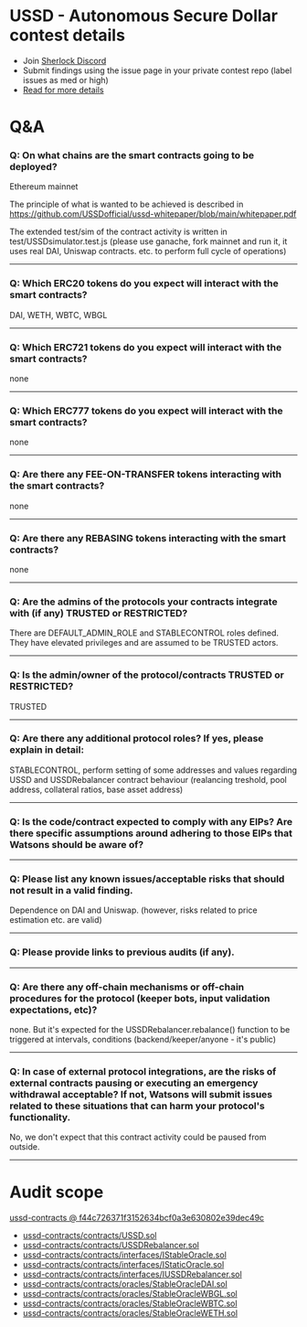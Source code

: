 
# USSD - Autonomous Secure Dollar contest details

- Join [Sherlock Discord](https://discord.gg/MABEWyASkp)
- Submit findings using the issue page in your private contest repo (label issues as med or high)
- [Read for more details](https://docs.sherlock.xyz/audits/watsons)

# Q&A

### Q: On what chains are the smart contracts going to be deployed?
Ethereum mainnet

The principle of what is wanted to be achieved is described in
https://github.com/USSDofficial/ussd-whitepaper/blob/main/whitepaper.pdf

The extended test/sim of the contract activity is written in
test/USSDsimulator.test.js
(please use ganache, fork mainnet and run it, it uses real DAI, Uniswap contracts. etc. to perform full cycle of operations)
___

### Q: Which ERC20 tokens do you expect will interact with the smart contracts? 
DAI, WETH, WBTC, WBGL
___

### Q: Which ERC721 tokens do you expect will interact with the smart contracts? 
none
___

### Q: Which ERC777 tokens do you expect will interact with the smart contracts? 
none
___

### Q: Are there any FEE-ON-TRANSFER tokens interacting with the smart contracts?

none
___

### Q: Are there any REBASING tokens interacting with the smart contracts?

none
___

### Q: Are the admins of the protocols your contracts integrate with (if any) TRUSTED or RESTRICTED?
There are DEFAULT_ADMIN_ROLE and STABLECONTROL roles defined. They have elevated privileges and are assumed to be TRUSTED actors.
___

### Q: Is the admin/owner of the protocol/contracts TRUSTED or RESTRICTED?
TRUSTED
___

### Q: Are there any additional protocol roles? If yes, please explain in detail:
STABLECONTROL, perform setting of some addresses and values regarding USSD and USSDRebalancer contract behaviour (realancing treshold, pool address, collateral ratios, base asset address)
___

### Q: Is the code/contract expected to comply with any EIPs? Are there specific assumptions around adhering to those EIPs that Watsons should be aware of?

___

### Q: Please list any known issues/acceptable risks that should not result in a valid finding.
Dependence on DAI and Uniswap. (however, risks related to price estimation etc. are valid)
___

### Q: Please provide links to previous audits (if any).

___

### Q: Are there any off-chain mechanisms or off-chain procedures for the protocol (keeper bots, input validation expectations, etc)?
none. But it's expected for the USSDRebalancer.rebalance() function to be triggered at intervals, conditions (backend/keeper/anyone - it's public)
___

### Q: In case of external protocol integrations, are the risks of external contracts pausing or executing an emergency withdrawal acceptable? If not, Watsons will submit issues related to these situations that can harm your protocol's functionality.
No, we don't expect that this contract activity could be paused from outside.


___



# Audit scope


[ussd-contracts @ f44c726371f3152634bcf0a3e630802e39dec49c](https://github.com/USSDofficial/ussd-contracts/tree/f44c726371f3152634bcf0a3e630802e39dec49c)
- [ussd-contracts/contracts/USSD.sol](ussd-contracts/contracts/USSD.sol)
- [ussd-contracts/contracts/USSDRebalancer.sol](ussd-contracts/contracts/USSDRebalancer.sol)
- [ussd-contracts/contracts/interfaces/IStableOracle.sol](ussd-contracts/contracts/interfaces/IStableOracle.sol)
- [ussd-contracts/contracts/interfaces/IStaticOracle.sol](ussd-contracts/contracts/interfaces/IStaticOracle.sol)
- [ussd-contracts/contracts/interfaces/IUSSDRebalancer.sol](ussd-contracts/contracts/interfaces/IUSSDRebalancer.sol)
- [ussd-contracts/contracts/oracles/StableOracleDAI.sol](ussd-contracts/contracts/oracles/StableOracleDAI.sol)
- [ussd-contracts/contracts/oracles/StableOracleWBGL.sol](ussd-contracts/contracts/oracles/StableOracleWBGL.sol)
- [ussd-contracts/contracts/oracles/StableOracleWBTC.sol](ussd-contracts/contracts/oracles/StableOracleWBTC.sol)
- [ussd-contracts/contracts/oracles/StableOracleWETH.sol](ussd-contracts/contracts/oracles/StableOracleWETH.sol)



